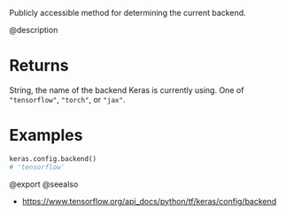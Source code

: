 Publicly accessible method for determining the current backend.

@description

# Returns
String, the name of the backend Keras is currently using. One of
`"tensorflow"`, `"torch"`, or `"jax"`.

# Examples
```python
keras.config.backend()
# 'tensorflow'
```

@export
@seealso
+ <https://www.tensorflow.org/api_docs/python/tf/keras/config/backend>

